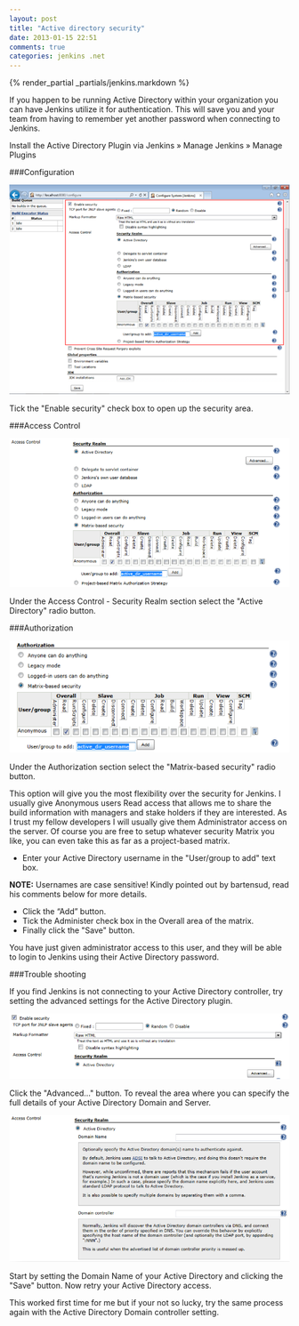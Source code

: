 ```yaml
---
layout: post
title: "Active directory security"
date: 2013-01-15 22:51
comments: true
categories: jenkins .net
---
```

{% render_partial _partials/jenkins.markdown %}

If you happen to be running Active Directory within your organization you can
have Jenkins utilize it for authentication. This will save you and your team
from having to remember yet another password when connecting to Jenkins.

Install the Active Directory Plugin via Jenkins » Manage Jenkins » Manage
Plugins

###Configuration

![active directory 1](/images/jenkins-net/ch12/ad-1.png)

Tick the "Enable security" check box to open up the security area.

###Access Control

![active directory 2](/images/jenkins-net/ch12/ad-2.png)

Under the Access Control - Security Realm section select the "Active Directory"
radio button.

###Authorization

![active directory 3](/images/jenkins-net/ch12/ad-3.png)

Under the Authorization section select the "Matrix-based security" radio
button.

This option will give you the most flexibility over the security for Jenkins.
I usually give Anonymous users Read access that allows me to share the build
information with managers and stake holders if they are interested. As I trust
my fellow developers I will usually give them Administrator access on the
server. Of course you are free to setup whatever security Matrix you like, you
can even take this as far as a project-based matrix.

* Enter your Active Directory username in the "User/group to add" text box.

**NOTE:** Usernames are case sensitive! Kindly pointed out by bartensud, read
his comments below for more details.

* Click the “Add” button.
* Tick the Administer check box in the Overall area of the matrix.
* Finally click the "Save" button.

You have just given administrator access to this user, and they will be able to
login to Jenkins using their Active Directory password.

###Trouble shooting

If you find Jenkins is not connecting to your Active Directory controller, try
setting the advanced settings for the Active Directory plugin.

![active directory 4](/images/jenkins-net/ch12/ad-4.png)

Click the "Advanced…" button. To reveal the area where you can specify the full
details of your Active Directory Domain and Server.

![active directory 5](/images/jenkins-net/ch12/ad-5.png)

Start by setting the Domain Name of your Active Directory and clicking the
"Save" button. Now retry your Active Directory access.

This worked first time for me but if your not so lucky, try the same process
again with the Active Directory Domain controller setting.
